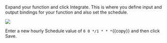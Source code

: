 Expand your function and click Integrate. This is where you define input and output bindings for your function and also set the schedule.

![](https://github.com/fenago/katacoda-scenarios/raw/master/azure-functions/azure-functions-trigger-timer/steps/5/update.JPG)


Enter a new hourly Schedule value of `0 0 */1 * * *`{{copy}} and then click Save.